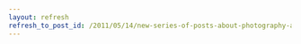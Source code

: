 ```yaml
---
layout: refresh
refresh_to_post_id: /2011/05/14/new-series-of-posts-about-photography-artefacts-of-light
---
```

